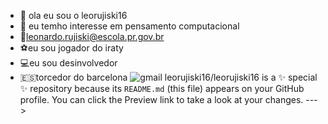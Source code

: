 - 👋 ola eu sou o leorujiski16
- 👀 eu temho interesse em pensamento computacional 
- 📧leonardo.rujiski@escola.pr.gov.br
- ⚽eu sou jogador do iraty
- 💻eu sou desinvolvedor
- 🇪🇸torcedor do barcelona
![gmail](https://img.shields.io/badge/Gmail-D14836?style=for-the-badge&logo=gmail&logoColor=white)
leorujiski16/leorujiski16 is a ✨ special ✨ repository because its `README.md` (this file) appears on your GitHub profile.
You can click the Preview link to take a look at your changes.
--->
